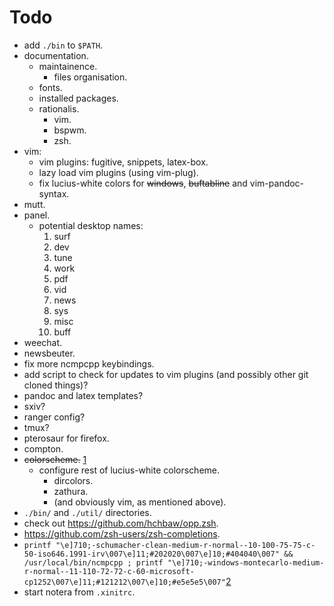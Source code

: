 # Todo

- add `./bin` to `$PATH`.
- documentation.
    - maintainence.
        - files organisation.
    - fonts.
    - installed packages.
    - rationalis.
        - vim.
        - bspwm.
        - zsh.
- vim:
    - vim plugins: fugitive, snippets, latex-box.
    - lazy load vim plugins (using vim-plug).
    - fix lucius-white colors for ~~windows~~, ~~buftabline~~ and
      vim-pandoc-syntax.
- mutt.
- panel.
    - potential desktop names:
        1.  surf
        2.  dev
        3.  tune
        4.  work
        5.  pdf
        6.  vid
        7.  news
        8.  sys
        9.  misc
        10. buff
- weechat.
- newsbeuter.
- fix more ncmpcpp keybindings.
- add script to check for updates to vim plugins (and possibly other git cloned
  things)?
- pandoc and latex templates?
- sxiv?
- ranger config?
- tmux?
- pterosaur for firefox.
- compton.
- ~~colorscheme.~~ [1]
    - configure rest of lucius-white colorscheme.
        - dircolors.
        - zathura.
        - (and obviously vim, as mentioned above).
- `./bin/` and `./util/` directories.
- check out https://github.com/hchbaw/opp.zsh.
- https://github.com/zsh-users/zsh-completions.
- `printf "\e]710;-schumacher-clean-medium-r-normal--10-100-75-75-c-50-iso646.1991-irv\007\e]11;#202020\007\e]10;#404040\007" && /usr/local/bin/ncmpcpp ; printf "\e]710;-windows-montecarlo-medium-r-normal--11-110-72-72-c-60-microsoft-cp1252\007\e]11;#121212\007\e]10;#e5e5e5\007"`[2]
- start notera from `.xinitrc`.

[1]: http://jsbin.com/quxaxaralu/10/edit
[2]: http://lists.schmorp.de/pipermail/rxvt-unicode/2011q2/001416.html
